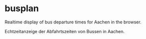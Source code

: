 busplan
=======

Realtime display of bus departure times for Aachen in the browser.

Echtzeitanzeige der Abfahrtszeiten von Bussen in Aachen.
